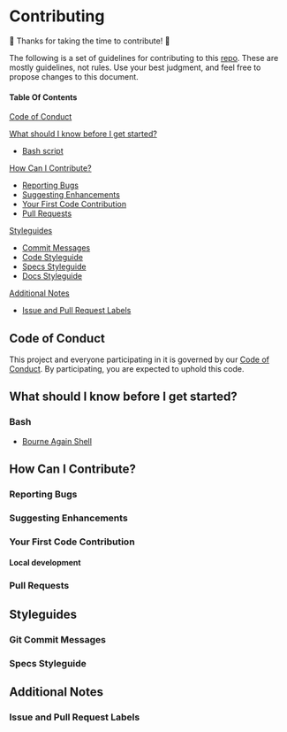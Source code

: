 # Contributing

:tada: Thanks for taking the time to contribute! :tada:

The following is a set of guidelines for contributing to this [repo](https://github.com/<user>/<repo>).
These are mostly guidelines, not rules. Use your best judgment, and feel free to propose changes to this document.

#### Table Of Contents

[Code of Conduct](#code-of-conduct)

[What should I know before I get started?](#what-should-i-know-before-i-get-started)

- [Bash script](#bash)

[How Can I Contribute?](#how-can-i-contribute)

- [Reporting Bugs](#reporting-bugs)
- [Suggesting Enhancements](#suggesting-enhancements)
- [Your First Code Contribution](#your-first-code-contribution)
- [Pull Requests](#pull-requests)

[Styleguides](#styleguides)

- [Commit Messages](#commit-messages)
- [Code Styleguide](#code-styleguide)
- [Specs Styleguide](#specs-styleguide)
- [Docs Styleguide](#docs-styleguide)

[Additional Notes](#additional-notes)

- [Issue and Pull Request Labels](#issue-and-pull-request-labels)

## Code of Conduct

This project and everyone participating in it is governed by our [Code of Conduct](CODE_OF_CONDUCT.md). By participating, you are expected to uphold this code.

## What should I know before I get started?

### Bash

- [Bourne Again Shell](https://www.gnu.org/software/bash/manual/html_node/index.html#Top)

## How Can I Contribute?

### Reporting Bugs

### Suggesting Enhancements

### Your First Code Contribution

#### Local development

### Pull Requests

## Styleguides

### Git Commit Messages

### Specs Styleguide

## Additional Notes

### Issue and Pull Request Labels
